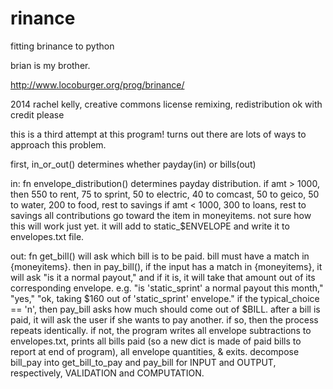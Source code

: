 rinance
=======

fitting brinance to python

brian is my brother.

http://www.locoburger.org/prog/brinance/



 2014 rachel kelly, creative commons license
 remixing, redistribution ok with credit please

 this is a third attempt at this program!
 turns out there are lots of ways to approach this problem.

 first, in_or_out() determines whether payday(in) or bills(out)
 
 in:
 fn envelope_distribution() determines payday distribution.  if amt > 1000,
 then 550 to rent, 75 to sprint, 50 to electric, 40 to comcast, 50 to geico,
 50 to water, 200 to food, rest to savings
 if amt < 1000, 300 to loans, rest to savings
 all contributions go toward the item in moneyitems.  not sure how this
 will work just yet.  it will add to static_$ENVELOPE and write it to
 envelopes.txt file.

 out:
 fn get_bill() will ask which bill is to be paid.  bill must have a match
 in {moneyitems}.
 then in pay_bill(), if the input
 has a match in {moneyitems}, it will ask "is it a normal payout," and if it
 is, it will take that amount out of its corresponding envelope.
 e.g. "is 'static_sprint' a normal payout this month," "yes," "ok, taking
 $160 out of 'static_sprint' envelope."
 if the typical_choice == 'n', then pay_bill asks how much should come out
 of $BILL.
 after a bill is paid, it will ask the user if she wants to pay another.
 if so, then the process repeats identically.
 if not, the program writes all envelope subtractions to envelopes.txt, 
 prints all bills paid (so a new dict is made of paid
 bills to report at end of program), all envelope quantities, & exits.
 decompose bill_pay into get_bill_to_pay and pay_bill for INPUT and OUTPUT,
 respectively, VALIDATION and COMPUTATION.
